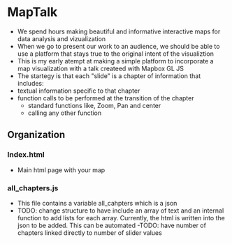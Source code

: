 # MapTalk

- We spend hours making beautiful and informative interactive maps for data analysis and vizualization
- When we go to present our work to an audience, we should be able to use a platform that stays true to the original intent of the visualiztion
- This is my early atempt at making a simple platform to incorporate a map visualization with a talk createed with Mapbox GL JS
- The startegy is that each "slide" is a chapter of information that includes:
 - textual information specific to that chapter
 -  function calls to be performed at the transition of the chapter
    - standard functions like, Zoom, Pan and center
    - calling any other function


## Organization
### Index.html
- Main html page with your map
### all_chapters.js
- This file contains a variable all_cahpters which is a json
- TODO: change structure to have include an array of text  and an internal function to add lists for each array.  Currently, the html is written into the json to be added.  This can be automated
-TODO: have number of chapters linked directly to number of slider values
	###  
